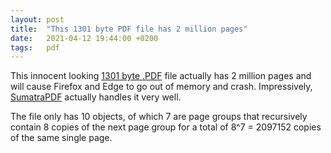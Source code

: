 ```yaml
---
layout: post
title:  "This 1301 byte PDF file has 2 million pages"
date:   2021-04-12 19:44:00 +0200
tags:   pdf
---
```


This innocent looking [1301 byte .PDF](/files/dont_open_this.pdf) file actually
has 2 million pages and will cause Firefox and Edge to go out of memory and
crash. Impressively, [SumatraPDF](https://www.sumatrapdfreader.org) actually
handles it very well.

The file only has 10 objects, of which 7 are page groups that recursively
contain 8 copies of the next page group for a total of 8^7 = 2097152 copies of
the same single page.
